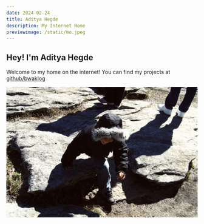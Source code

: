 ```yaml
---
date: 2024-02-24
title: Aditya Hegde
description: My Internet Home
previewimage: /static/me.jpeg
---
```


## Hey! I'm Aditya Hegde

Welcome to my home on the internet! You can find my projects at [github/bwaklog](https://github.com/bwaklog)

![pic of me](../static/me.jpeg)